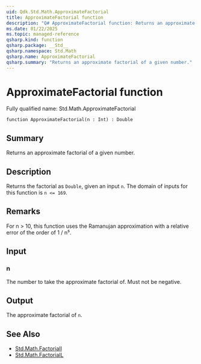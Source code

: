 ```yaml
---
uid: Qdk.Std.Math.ApproximateFactorial
title: ApproximateFactorial function
description: "Q# ApproximateFactorial function: Returns an approximate factorial of a given number."
ms.date: 01/22/2025
ms.topic: managed-reference
qsharp.kind: function
qsharp.package: __Std__
qsharp.namespace: Std.Math
qsharp.name: ApproximateFactorial
qsharp.summary: "Returns an approximate factorial of a given number."
---
```


# ApproximateFactorial function

Fully qualified name: Std.Math.ApproximateFactorial

```qsharp
function ApproximateFactorial(n : Int) : Double
```

## Summary
Returns an approximate factorial of a given number.

## Description
Returns the factorial as `Double`, given an input `n`.
The domain of inputs for this function is `n <= 169`.

## Remarks
For n > 10, this function uses the Ramanujan approximation with a
relative error of the order of 1 / n⁵.

## Input
### n
The number to take the approximate factorial of. Must not be negative.

## Output
The approximate factorial of `n`.

## See Also
- [Std.Math.FactorialI](xref:Qdk.Std.Math.FactorialI)
- [Std.Math.FactorialL](xref:Qdk.Std.Math.FactorialL)
